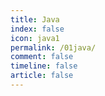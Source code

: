 ```yaml
---
title: Java
index: false
icon: java1
permalink: /01java/
comment: false
timeline: false
article: false
---
```


